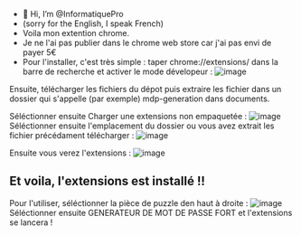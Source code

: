 - 👋 Hi, I’m @InformatiquePro
- (sorry for the English, I speak French)
- Voila mon extention chrome.
- Je ne l'ai pas publier dans le chrome web store car j'ai pas envi de payer 5€
- Pour l'installer, c'est très simple : taper chrome://extensions/ dans la barre de recherche et activer le mode dévelopeur : ![image](https://github.com/InformatiquePro/extention-chrome-gnerateur-mdp/assets/161227509/0d4f3117-7efb-4975-bddd-a911a89bb7a4)

Ensuite, télécharger les fichiers du dépot puis extraire les fichier dans un dossier qui s'appelle (par exemple) mdp-generation dans documents.

Séléctionner ensuite Charger une extensions non empaquetée : ![image](https://github.com/InformatiquePro/extention-chrome-gnerateur-mdp/assets/161227509/fd75c123-38dd-4a91-b24e-7c1ae834b1a6)
Séléctionner ensuite l'emplacement du dossier ou vous avez extrait les fichier précédament télécharger : ![image](https://github.com/InformatiquePro/extention-chrome-gnerateur-mdp/assets/161227509/25f92ac6-30f9-4a73-a21c-c1b3409d55a9)

Ensuite vous verez l'extensions : ![image](https://github.com/InformatiquePro/extention-chrome-gnerateur-mdp/assets/161227509/d822c8ff-a490-44b7-a93a-30dc27f685a7)

Et voila, l'extensions est installé !!
-------
Pour l'utiliser, séléctionner la pièce de puzzle den haut à droite : ![image](https://github.com/InformatiquePro/extention-chrome-gnerateur-mdp/assets/161227509/d4499d51-a52a-42b6-b3d5-4c5a8e587817)
Séléctionner ensuite GENERATEUR DE MOT DE PASSE FORT et l'extensions se lancera !




























































